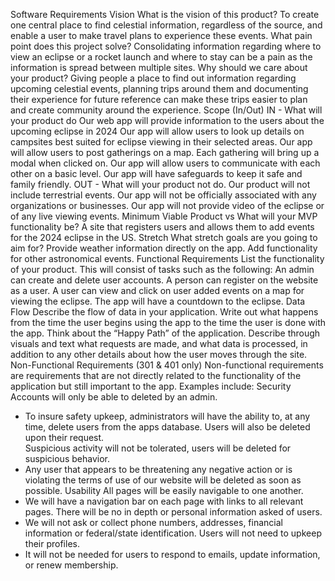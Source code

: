 Software Requirements
Vision
What is the vision of this product?
To create one central place to find celestial information, regardless of the source, and enable a user to make travel plans to experience these events. 
What pain point does this project solve?
Consolidating information regarding where to view an eclipse or a rocket launch and where to stay can be a pain as the information is spread between multiple sites. 
Why should we care about your product? 
Giving people a place to find out information regarding upcoming celestial events, planning trips around them and documenting their experience for future reference can make these trips easier to plan and create community around the experience. 
Scope (In/Out)
IN - What will your product do
Our web app will provide information to the users about the upcoming eclipse in 2024
Our app will allow users to look up details on campsites best suited for eclipse viewing in their selected areas.
Our app will allow users to post gatherings on a map.
Each gathering will bring up a modal when clicked on.
Our app will allow users to communicate with each other on a basic level.
Our app will have safeguards to keep it safe and family friendly.
OUT - What will your product not do.
Our product will not include terrestrial events.
Our app will not be officially associated with any organizations or businesses.
Our app will not provide video of the eclipse or of any live viewing events.
Minimum Viable Product vs
What will your MVP functionality be?
A site that registers users and allows them to add events for the 2024 eclipse in the US.
Stretch
What stretch goals are you going to aim for?
Provide weather information directly on the app.
Add functionality for other astronomical events.
Functional Requirements
List the functionality of your product. This will consist of tasks such as the following:
An admin can create and delete user accounts.
A person can register on the website as a user.
A user can view and click on user added events on a map for viewing the eclipse. 
The app will have a countdown to the eclipse.
Data Flow
Describe the flow of data in your application. Write out what happens from the time the user begins using the app to the time the user is done with the app. Think about the “Happy Path” of the application. Describe through visuals and text what requests are made, and what data is processed, in addition to any other details about how the user moves through the site.  
Non-Functional Requirements (301 & 401 only)
Non-functional requirements are requirements that are not directly related to the functionality of the application but still important to the app.
Examples include:
Security
Accounts will only be able to deleted by an admin.
- To insure safety upkeep, administrators will have the ability to, at any time, delete users from the apps database.  Users will also be deleted upon their request.  
Suspicious activity will not be tolerated, users will be deleted for suspicious behavior.
- Any user that appears to be threatening any negative action or is violating the terms of use of our website will be deleted as soon as possible.
Usability
All pages will be easily navigable to one another.  
- We will have a navigation bar on each page with links to all relevant pages.
There will be no in depth or personal information asked of users.  
- We will not ask or collect phone numbers, addresses, financial information or federal/state identification.
Users will not need to upkeep their profiles.
- It will not be needed for users to respond to emails, update information, or renew membership.
